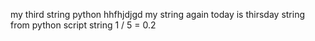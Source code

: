 my third string python
hhfhjdjgd
my string again
today is thirsday 
string from python script
string
1 / 5 = 0.2

